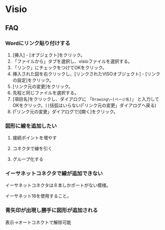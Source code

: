 # Visio

## FAQ

### Wordにリンク貼り付けする


1. [挿入] - [オブジェクト]をクリック。
2. 「ファイルから」タブを選択し、visioファイルを選択する。
3. 「リンク」にチェックをつけてOKをクリック。
4. 挿入された図を右クリックし、[リンクされたVISOオブジェクト] - [リンクの設定]をクリック。
5. [リンク元の変更]をクリック。
6. 先程と同じファイルを選択する。
7. [項目名]をクリックし、ダイアログに 「`Drawing\~[ページ名]`」 と入力してOKをクリック。`[]`括弧はいらない(「リンク元の変更」ダイアログへ戻る)
8. (「リンク元の変更」ダイアログで)[開く]をクリック。


### 図形に線を追加したい

1. 接続ポイントを増やす

2. コネクタで線を引く

3. グループ化する


### イーサネットコネクタで線が追加できない

イーサネットコネクタは８本しかポートがない模様。

イーサネット16を使用すること。


### 青矢印が出現し勝手に図形が追加される

表示->オートコネクトで解除可能

